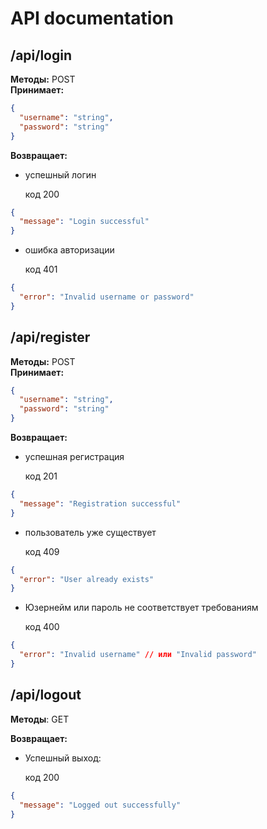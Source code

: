 # API documentation

## /api/login
**Методы:** POST  
**Принимает:**  
```json
{
  "username": "string",
  "password": "string"
}
```

**Возвращает:**

- успешный логин

    код 200
```json
{
  "message": "Login successful"
}
```

- ошибка авторизации

   код 401
```json
{
  "error": "Invalid username or password"
}
```

## /api/register
**Методы:** POST  
**Принимает:**  
```json
{
  "username": "string",
  "password": "string"
}
```

**Возвращает:**

- успешная регистрация

    код 201
```json
{
  "message": "Registration successful"
}
```

- пользователь уже существует

   код 409
```json
{
  "error": "User already exists"
}
```

- Юзернейм или пароль не соответствует требованиям

   код 400
```json
{
  "error": "Invalid username" // или "Invalid password"
}
```

## /api/logout
**Методы**: GET

**Возвращает:**

- Успешный выход:

   код 200
   
```json
{
  "message": "Logged out successfully"
}
```
